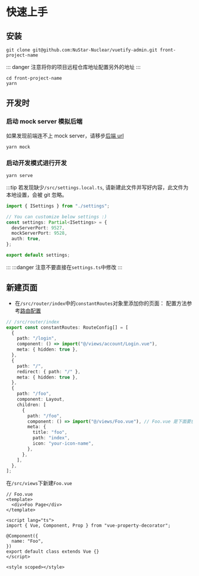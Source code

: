 # 快速上手

## 安装

```shell script
git clone git@github.com:NuStar-Nuclear/vuetify-admin.git front-project-name
```

::: danger
注意将你的项目远程仓库地址配置另外的地址
:::

```shell script
cd front-project-name
yarn
```

## 开发时

### 启动 mock server 模拟后端

如果发现前端连不上 mock server，请移步[后端 url](backendUrl.md)

```shell script
yarn mock
```

### 启动开发模式进行开发

```shell script
yarn serve
```

:::tip
若发现缺少`/src/settings.local.ts`, 请新建此文件并写好内容，此文件为本地设置，会被 git 忽略。

```ts
import { ISettings } from "./settings";

// You can customize below settings :)
const settings: Partial<ISettings> = {
  devServerPort: 9527,
  mockServerPort: 9528,
  auth: true,
};

export default settings;
```

:::
:::danger
注意不要直接在`settings.ts`中修改
:::

## 新建页面

- 在`/src/router/index`中的`constantRoutes`对象里添加你的页面：
  配置方法参考[路由配置](routes.md)

```ts
// /src/router/index
export const constantRoutes: RouteConfig[] = [
  {
    path: "/login",
    component: () => import("@/views/account/Login.vue"),
    meta: { hidden: true },
  },
  {
    path: "/",
    redirect: { path: "/" },
    meta: { hidden: true },
  },
  {
    path: "/foo",
    component: Layout,
    children: [
      {
        path: "/foo",
        component: () => import("@/views/Foo.vue"), // Foo.vue 是下面要创建页面文件，
        meta: {
          title: "foo",
          path: "index",
          icon: "your-icon-name",
        },
      },
    ],
  },
];
```

在`/src/views`下新建`Foo.vue`

```vue
// Foo.vue
<template>
  <div>Foo Page</div>
</template>

<script lang="ts">
import { Vue, Component, Prop } from "vue-property-decorator";

@Component({
  name: "Foo",
})
export default class extends Vue {}
</script>

<style scoped></style>
```
